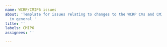```yaml
---
name: WCRP/CMIP6 issues
about: 'Template for issues relating to changes to the WCRP CVs and CMIP6 content
  in general '
title: ''
labels: CMIP6
assignees: ''

---
```




